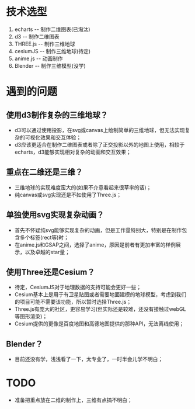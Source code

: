# 技术选型
1. echarts -- 制作二维图表(已淘汰)
2. d3 -- 制作二维图表
3. THREE.js -- 制作三维地球
4. cesiumJS -- 制作三维地球(待定)
5. anime.js -- 动画制作
6. Blender -- 制作三维模型(没学)

# 遇到的问题

## 使用d3制作复杂的三维地球？
- d3可以通过使用投影，在svg或canvas上绘制简单的三维地球，但无法实现复杂的可视化效果和交互体验；
- d3应该更适合在制作二维图表或者除了正交投影以外的地图上使用，相较于echarts，d3能够实现相对复杂的动画和交互效果；

## 重点在二维还是三维？
- 三维地球的实现难度蛮大的(如果不介意看起来很草率的话)；
- 纯canvas或svg实现还是不如使用了Three.js；

## 单独使用svg实现复杂动画？
- 首先不怀疑纯svg能够实现复杂的动画，但是工作量特别大，特别是在制作包含多个标签(rect等)时；
- 在anime.js和GSAP之间，选择了anime，原因是前者有更加丰富的样例展示，以及卓越的star量；

## 使用Three还是Cesium？
- 待定，CesiumJS对于地理数据的支持可能会更好一些；
- Cesium基本上是用于有卫星贴图或者需要地面建模的地球模型，考虑到我们的项目可能不需要该功能，所以暂时选择Three.js；
- Three.js有庞大的社区，更容易学习(但实际还是较难，还没有接触过webGL等图形渲染)；
- Cesium提供的更像是百度地图和高德地图提供的那种API，无法离线使用；

## Blender？
- 目前还没有学，浅浅看了一下，太专业了，一时半会儿学不明白；

# TODO
- 准备把重点放在二维的制作上，三维有点搞不明白；
